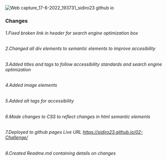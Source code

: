 ![Web capture_17-6-2022_193731_sidiro23 github io](https://user-images.githubusercontent.com/106550353/174460510-29510a9d-b85c-4938-8e97-59c5c3aedd7e.jpeg)

### Changes


###### 1.Fixed broken link in header for search engine optimization box

###### 2.Changed all div elements to semantic elements to improve accesibility 

###### 3.Added titles and tags to  follow accessibility standards and search engine optimization
###### 4.Added image elements
###### 5.Added alt tags for accessibility
###### 6.Made changes to CSS to reflect changes in html semantic elements
###### 7.Deployed to github pages Live URL https://sidiro23.github.io/02-Challenge/
###### 8.Created  Readme.md containing details on changes
